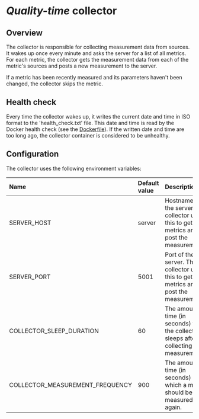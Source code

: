 # *Quality-time* collector

## Overview

The collector is responsible for collecting measurement data from sources. It wakes up once every minute and asks the server for a list of all metrics. For each metric, the collector gets the measurement data from each of the metric's sources and posts a new measurement to the server.

If a metric has been recently measured and its parameters haven't been changed, the collector skips the metric.

## Health check

Every time the collector wakes up, it writes the current date and time in ISO format to the 'health_check.txt' file. This date and time is read by the Docker health check (see the [Dockerfile](Dockerfile)). If the written date and time are too long ago, the collector container is considered to be unhealthy.

## Configuration

The collector uses the following environment variables:

| Name | Default value | Description |
| :--- | :---------- | :------------ |
| SERVER_HOST | server | Hostname of the server. The collector uses this to get the metrics and post the measurements. |
| SERVER_PORT | 5001 | Port of the server. The collector uses this to get the metrics and post the measurements. |
| COLLECTOR_SLEEP_DURATION | 60 | The amount of time (in seconds) that the collector sleeps after collecting measurements. |
| COLLECTOR_MEASUREMENT_FREQUENCY | 900 | The amount of time (in seconds) after which a metric should be measured again. |
